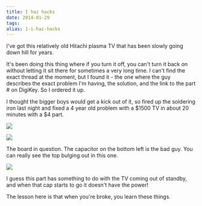 ```yaml
---
title: I haz hacks
date: 2014-01-29
tags: 
alias: 1-i-haz-hacks
---
```


I've got this relatively old Hitachi plasma TV that has been slowly going down hill for years.

It's been doing this thing where if you turn it off, you can't turn it back on without letting it sit there for sometimes a very long time. I can't find the exact thread at the moment, but I found it - the one where the guy describes the exact problem I'm having, the solution, and the link to the part # on DigiKey. So I ordered it up.

I thought the bigger boys would get a kick out of it, so fired up the soldering iron last night and fixed a 4 year old problem with a $1500 TV in about 20 minutes with a $4 part.

![](/uploads/image/image/48/full_photo_1.JPG)

![](/uploads/image/image/49/full_photo_3.JPG)

The board in question. The capacitor on the bottom left is the bad guy. You can really see the top bulging out in this one.

![](/uploads/image/image/50/full_photo_4.JPG)

I guess this part has something to do with the TV coming out of standby, and when that cap starts to go it doesn't have the power!

The lesson here is that when you're broke, you learn these things.
